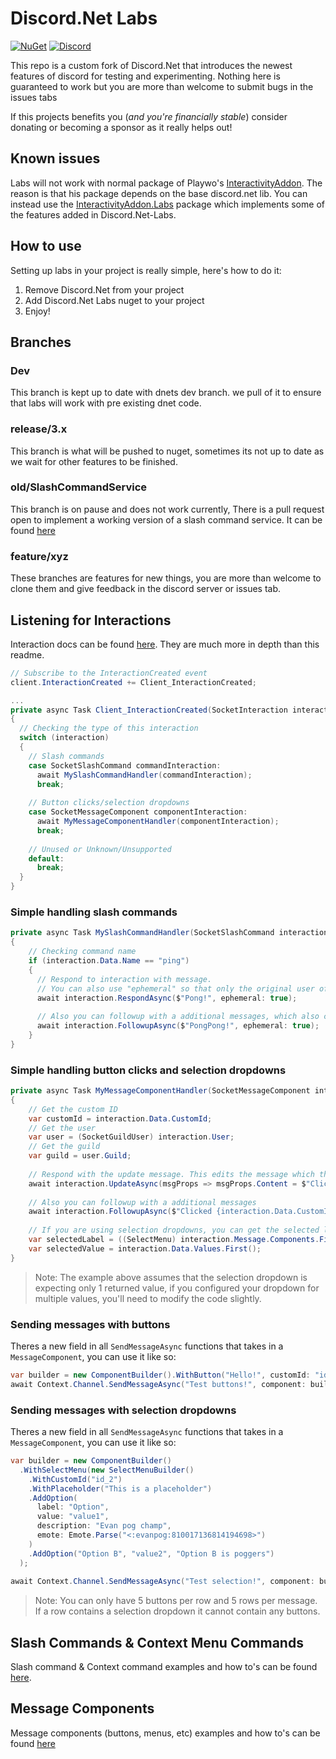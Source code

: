 # Discord.Net Labs
[![NuGet](https://img.shields.io/nuget/vpre/Discord.Net.Labs.svg?maxAge=2592000?style=plastic)](https://www.nuget.org/packages/Discord.Net.Labs)
[![Discord](https://discord.com/api/guilds/848176216011046962/widget.png)](https://discord.gg/dvSfUTet3K)

This repo is a custom fork of Discord.Net that introduces the newest features of discord for testing and experimenting. Nothing here is guaranteed to work but you are more than welcome to submit bugs in the issues tabs

If this projects benefits you (*and you're financially stable*) consider donating or becoming a sponsor as it really helps out!

## Known issues
Labs will not work with normal package of Playwo's [InteractivityAddon](https://www.nuget.org/packages/Discord.InteractivityAddon). The reason is that his package depends on the base discord.net lib. You can instead use the [InteractivityAddon.Labs](https://www.nuget.org/packages/Discord.InteractivityAddon.Labs) package which implements some of the features added in Discord.Net-Labs.

## How to use
Setting up labs in your project is really simple, here's how to do it:
1) Remove Discord.Net from your project
2) Add Discord.Net Labs nuget to your project
3) Enjoy!

## Branches
### Dev
This branch is kept up to date with dnets dev branch. we pull of it to ensure that labs will work with pre existing dnet code.

### release/3.x
This branch is what will be pushed to nuget, sometimes its not up to date as we wait for other features to be finished.

### old/SlashCommandService
This branch is on pause and does not work currently, There is a pull request open to implement a working version of a slash command service. It can be found [here](https://github.com/Discord-Net-Labs/Discord.Net-Labs/pull/52)

### feature/xyz
These branches are features for new things, you are more than welcome to clone them and give feedback in the discord server or issues tab.

## Listening for Interactions

Interaction docs can be found [here](https://github.com/Discord-Net-Labs/Discord.Net-Labs/tree/release/3.x/docs/guides/interactions). They are much more in depth than this readme.

```cs
// Subscribe to the InteractionCreated event
client.InteractionCreated += Client_InteractionCreated;

...
private async Task Client_InteractionCreated(SocketInteraction interaction)
{
  // Checking the type of this interaction
  switch (interaction)
  {
    // Slash commands
    case SocketSlashCommand commandInteraction:
      await MySlashCommandHandler(commandInteraction);
      break;
      
    // Button clicks/selection dropdowns
    case SocketMessageComponent componentInteraction:
      await MyMessageComponentHandler(componentInteraction);
      break;
      
    // Unused or Unknown/Unsupported
    default:
      break;
  }
}
```

### Simple handling slash commands
```cs
private async Task MySlashCommandHandler(SocketSlashCommand interaction)
{
    // Checking command name
    if (interaction.Data.Name == "ping")
    {
      // Respond to interaction with message.
      // You can also use "ephemeral" so that only the original user of the interaction sees the message
      await interaction.RespondAsync($"Pong!", ephemeral: true);
      
      // Also you can followup with a additional messages, which also can be "ephemeral"
      await interaction.FollowupAsync($"PongPong!", ephemeral: true);
    }
}
```

### Simple handling button clicks and selection dropdowns
```cs
private async Task MyMessageComponentHandler(SocketMessageComponent interaction)
{
    // Get the custom ID 
    var customId = interaction.Data.CustomId;
    // Get the user
    var user = (SocketGuildUser) interaction.User;
    // Get the guild
    var guild = user.Guild;
    
    // Respond with the update message. This edits the message which this component resides.
    await interaction.UpdateAsync(msgProps => msgProps.Content = $"Clicked {interaction.Data.CustomId}!");
    
    // Also you can followup with a additional messages
    await interaction.FollowupAsync($"Clicked {interaction.Data.CustomId}!", ephemeral: true);
    
    // If you are using selection dropdowns, you can get the selected label and values using these
    var selectedLabel = ((SelectMenu) interaction.Message.Components.First().Components.First()).Options.FirstOrDefault(x => x.Value == interaction.Data.Values.FirstOrDefault())?.Label;
    var selectedValue = interaction.Data.Values.First();
}
```

> Note: The example above assumes that the selection dropdown is expecting only 1 returned value, if you configured your dropdown for multiple values, you'll need to modify the code slightly.

### Sending messages with buttons
Theres a new field in all `SendMessageAsync` functions that takes in a `MessageComponent`, you can use it like so:
```cs
var builder = new ComponentBuilder().WithButton("Hello!", customId: "id_1", ButtonStyle.Primary, row: 0);
await Context.Channel.SendMessageAsync("Test buttons!", component: builder.Build());
```

### Sending messages with selection dropdowns
Theres a new field in all `SendMessageAsync` functions that takes in a `MessageComponent`, you can use it like so:
```cs
var builder = new ComponentBuilder()
  .WithSelectMenu(new SelectMenuBuilder()
    .WithCustomId("id_2")
    .WithPlaceholder("This is a placeholder")
    .AddOption(
      label: "Option",
      value: "value1",
      description: "Evan pog champ",
      emote: Emote.Parse("<:evanpog:810017136814194698>")
    )
    .AddOption("Option B", "value2", "Option B is poggers")
  );
  
await Context.Channel.SendMessageAsync("Test selection!", component: builder.Build());
```

> Note: You can only have 5 buttons per row and 5 rows per message. If a row contains a selection dropdown it cannot contain any buttons.

## Slash Commands & Context Menu Commands
Slash command & Context command examples and how to's can be found [here](https://github.com/Discord-Net-Labs/Discord.Net-Labs/tree/release/3.x/docs/guides/interactions/application-commands). 

## Message Components
Message components (buttons, menus, etc) examples and how to's can be found [here](https://github.com/Discord-Net-Labs/Discord.Net-Labs/tree/release/3.x/docs/guides/interactions/message-components)
